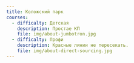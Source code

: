```yaml
---
title: Коложский парк
courses:
  - difficalty: Детская
    description: Простае КП
    file: img/about-jumbotron.jpg
  - difficalty: Профи
    description: Красные линии не пересекать.
    file: img/about-direct-sourcing.jpg
---
```

